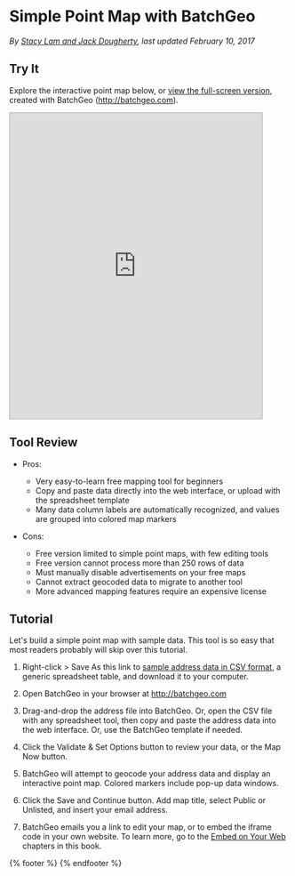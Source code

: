 # Simple Point Map with BatchGeo
*By [Stacy Lam and Jack Dougherty](../../introduction/who.md), last updated February 10, 2017*

## Try It
Explore the interactive point map below, or <a href="https://batchgeo.com/map/8bce6809ea555e48acac7d0bbf396c40">view the full-screen version</a>, created with BatchGeo (http://batchgeo.com).

<iframe src="https://batchgeo.com/map/8bce6809ea555e48acac7d0bbf396c40" frameborder="0" width="90%" height="550" style="border:1px solid #aaa;"></iframe>

## Tool Review
- Pros:
  - Very easy-to-learn free mapping tool for beginners
  - Copy and paste data directly into the web interface, or upload with the spreadsheet template
  - Many data column labels are automatically recognized, and values are grouped into colored map markers

- Cons:
  - Free version limited to simple point maps, with few editing tools
  - Free version cannot process more than 250 rows of data
  - Must manually disable advertisements on your free maps
  - Cannot extract geocoded data to migrate to another tool
  - More advanced mapping features require an expensive license

## Tutorial

Let's build a simple point map with sample data. This tool is so easy that most readers probably will skip over this tutorial.

1) Right-click > Save As this link to [sample address data in CSV format](../sample-address-data.csv), a generic spreadsheet table, and download it to your computer.

2) Open BatchGeo in your browser at http://batchgeo.com

3) Drag-and-drop the address file into BatchGeo. Or, open the CSV file with any spreadsheet tool, then copy and paste the address data into the web interface. Or, use the BatchGeo template if needed.

4) Click the Validate & Set Options button to review your data, or the Map Now button.

5) BatchGeo will attempt to geocode your address data and display an interactive point map. Colored markers include pop-up data windows.

6) Click the Save and Continue button. Add map title, select Public or Unlisted, and insert your email address.

7) BatchGeo emails you a link to edit your map, or to embed the iframe code in your own website. To learn more, go to the [Embed on Your Web](../../embed) chapters in this book.

{% footer %}
{% endfooter %}
